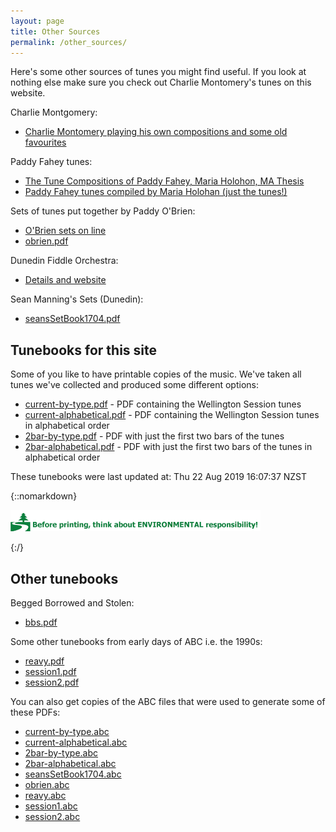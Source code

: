 ```yaml
---
layout: page
title: Other Sources
permalink: /other_sources/
---
```

Here's some other sources of tunes you might find useful. If you look at nothing
else make sure you check out Charlie Montomery's tunes on this website.

Charlie Montgomery:

 * [Charlie Montomery playing his own compositions and some old favourites](/charlie_montgomery/)

Paddy Fahey tunes:

 * [The Tune Compositions of Paddy Fahey, Maria Holohon, MA Thesis](/tunebooks/other/Paddy_Fahey_Holohan_1995_Tune_.pdf "PDF")
 * [Paddy Fahey tunes compiled by Maria Holohan (just the tunes!)](/tunebooks/other/Paddy_Fahey's_by_Maria_Holohan.pdf "PDF")

Sets of tunes put together by Paddy O'Brien:

 * [O'Brien sets on line](/othertunes/?title=&rhythm=&tags=obrien&location=other&submit=Select)
 * [obrien.pdf](/tunebooks/other/obrien.pdf "PDF")

Dunedin Fiddle Orchestra:

 * [Details and website ](http://www.kiwifolk.com/dfc/ "WEBSITE")

Sean Manning's Sets (Dunedin):

 * [seansSetBook1704.pdf](/tunebooks/other/seansSetBook1704.pdf "PDF")

Tunebooks for this site
---------

Some of you like to have printable copies of the music. We've taken all tunes we've
collected and produced some different options:

* [current-by-type.pdf](/tunebooks/current-by-type.pdf "PDF") - PDF containing the Wellington Session tunes
* [current-alphabetical.pdf](/tunebooks/current-alphabetical.pdf "PDF") - PDF containing the Wellington Session tunes in alphabetical order
* [2bar-by-type.pdf](/tunebooks/2bar-by-type.pdf "PDF") - PDF with just the first two bars of the tunes
* [2bar-alphabetical.pdf](/tunebooks/2bar-alphabetical.pdf "PDF") - PDF with just the first two bars of the tunes in alphabetical order

These tunebooks were last updated at: Thu 22 Aug 2019 16:07:37 NZST

{::nomarkdown}
<p>
<img alt="Think before you print" src="/images/think-before-you-print.gif">
</p>
{:/}

Other tunebooks
---------------

Begged Borrowed and Stolen:

 * [bbs.pdf](/tunebooks/other/bbs.pdf "PDF")

Some other tunebooks from early days of ABC i.e. the 1990s:

 * [reavy.pdf](/tunebooks/other/reavy.pdf "PDF")
 * [session1.pdf](/tunebooks/other/session1.pdf "PDF")
 * [session2.pdf](/tunebooks/other/session2.pdf "PDF")

 You can also get copies of the ABC files that were used to generate some of these PDFs:

 * [current-by-type.abc](/tunebooks/current-by-type.abc "ABC")
 * [current-alphabetical.abc](/tunebooks/current-alphabetical.abc "ABC")
 * [2bar-by-type.abc](/tunebooks/2bar-by-type.abc "ABC")
 * [2bar-alphabetical.abc](/tunebooks/2bar-alphabetical.abc "ABC")
 * [seansSetBook1704.abc](/tunebooks/other/seansSetBook1704.abc "ABC")
 * [obrien.abc](/tunebooks/other/obrien.abc "ABC")
 * [reavy.abc](/tunebooks/other/reavy.abc "ABC")
 * [session1.abc](/tunebooks/other/session1.abc "ABC")
 * [session2.abc](/tunebooks/other/session2.abc "ABC")
